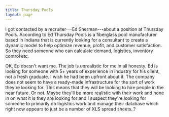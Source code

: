 ```yaml
---
title: Thursday Pools
layout: page
---
```


I got contacted by a recruiter---Ed Sherman---about a position at Thursday
Pools. According to Ed Thursday Pools is a fiberglass pool manufacturer based in
Indiana that is currently looking for a consultant to create a dynamic model
to help optimize revenue, profit, and customer satisfaction. So they need
someone who can calculate demand, logistics, inventory control etc.

OK, Ed doesn't want me. The job is unrealistic for me in all honesty. Ed is
looking for someone with 5+ years of experience in industry for his client, not
a fresh graduate. I wish he had been upfront about it. The company does not seem
to have a ready-made infrastructure for the sort of work they're looking for.
This means that they will be looking to hire people in the near future. Or not.
Maybe they'll be more realistic with their work and hone in on what it is they
are looking for and I suspect they're looking for someone to primarily do
logistics work and manage their database which right now appears to just be a
number of XLS spread sheets..?
